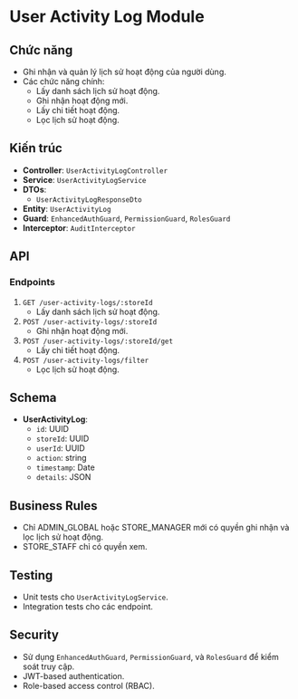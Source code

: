 # User Activity Log Module

## Chức năng

- Ghi nhận và quản lý lịch sử hoạt động của người dùng.
- Các chức năng chính:
  - Lấy danh sách lịch sử hoạt động.
  - Ghi nhận hoạt động mới.
  - Lấy chi tiết hoạt động.
  - Lọc lịch sử hoạt động.

## Kiến trúc

- **Controller**: `UserActivityLogController`
- **Service**: `UserActivityLogService`
- **DTOs**:
  - `UserActivityLogResponseDto`
- **Entity**: `UserActivityLog`
- **Guard**: `EnhancedAuthGuard`, `PermissionGuard`, `RolesGuard`
- **Interceptor**: `AuditInterceptor`

## API

### Endpoints

1. `GET /user-activity-logs/:storeId`
   - Lấy danh sách lịch sử hoạt động.
2. `POST /user-activity-logs/:storeId`
   - Ghi nhận hoạt động mới.
3. `POST /user-activity-logs/:storeId/get`
   - Lấy chi tiết hoạt động.
4. `POST /user-activity-logs/filter`
   - Lọc lịch sử hoạt động.

## Schema

- **UserActivityLog**:
  - `id`: UUID
  - `storeId`: UUID
  - `userId`: UUID
  - `action`: string
  - `timestamp`: Date
  - `details`: JSON

## Business Rules

- Chỉ ADMIN_GLOBAL hoặc STORE_MANAGER mới có quyền ghi nhận và lọc lịch sử hoạt động.
- STORE_STAFF chỉ có quyền xem.

## Testing

- Unit tests cho `UserActivityLogService`.
- Integration tests cho các endpoint.

## Security

- Sử dụng `EnhancedAuthGuard`, `PermissionGuard`, và `RolesGuard` để kiểm soát truy cập.
- JWT-based authentication.
- Role-based access control (RBAC).
